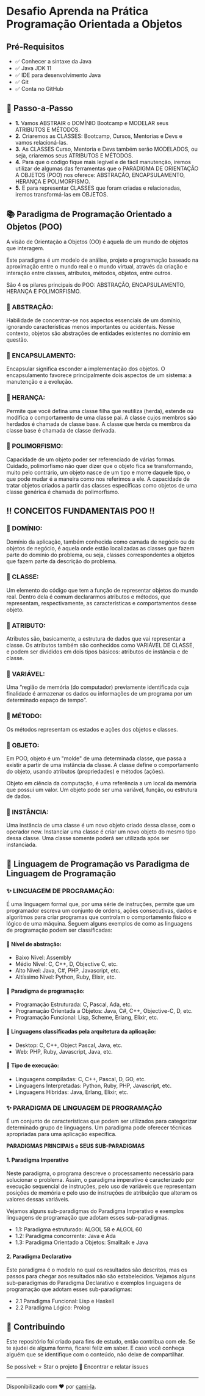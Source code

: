 # Desafio Aprenda na Prática Programação Orientada a Objetos

## Pré-Requisitos

- ✅ Conhecer a sintaxe da Java
- ✅ Java JDK 11
- ✅ IDE para desenvolvimento Java
- ✅ Git
- ✅ Conta no GitHub

## 👣 Passo-a-Passo

- **1.** Vamos ABSTRAIR o DOMÍNIO Bootcamp e MODELAR seus ATRIBUTOS E MÉTODOS.
- **2.** Criaremos as CLASSES: Bootcamp, Cursos, Mentorias e Devs e vamos relacioná-las.
- **3.** As CLASSES Curso, Mentoria e Devs também serão MODELADOS, ou seja, criaremos seus ATRIBUTOS E MÉTODOS.
- **4.** Para que o código fique mais legível e de fácil manutenção, iremos utilizar de algumas das ferramentas que o PARADIGMA DE ORIENTAÇÃO A OBJETOS (POO) nos oferece: ABSTRAÇÃO, ENCAPSULAMENTO, HERANÇA E POLIMORFISMO.
- **5.** E para representar CLASSES que foram criadas e relacionadas, iremos transformá-las em OBJETOS.

## 📚 Paradigma de Programação Orientado a Objetos (POO)

A visão de Orientação a Objetos (OO) é aquela de um mundo de objetos que interagem.

Este paradigma é um modelo de análise, projeto e programação baseado na aproximação entre o mundo real e o mundo virtual, através da criação e interação entre classes, atributos, métodos, objetos, entre outros.

São 4 os pilares principais do POO: ABSTRAÇÃO, ENCAPSULAMENTO, HERANÇA E POLIMORFISMO.

### 🔺 ABSTRAÇÃO:

Habilidade de concentrar-se nos aspectos essenciais de um domínio, ignorando características menos importantes ou acidentais. Nesse contexto, objetos são abstrações de entidades existentes no domínio em questão.

### 🔺 ENCAPSULAMENTO:

Encapsular significa esconder a implementação dos objetos. O encapsulamento favorece principalmente dois aspectos de um sistema: a manutenção e a evolução.

### 🔺 HERANÇA:

Permite que você defina uma classe filha que reutiliza (herda), estende ou modifica o comportamento de uma classe pai. A classe cujos membros são herdados é chamada de classe base. A classe que herda os membros da classe base é chamada de classe derivada.

### 🔺 POLIMORFISMO:

Capacidade de um objeto poder ser referenciado de várias formas. Cuidado, polimorfismo não quer dizer que o objeto fica se transformando, muito pelo contrário, um objeto nasce de um tipo e morre daquele tipo, o que pode mudar é a maneira como nos referimos a ele. A capacidade de tratar objetos criados a partir das classes específicas como objetos de uma classe genérica é chamada de polimorfismo.

## ‼️ CONCEITOS FUNDAMENTAIS POO ‼

### 🔻 DOMÍNIO: 

Domínio da aplicação, também conhecida como camada de negócio ou de objetos de negócio, é aquela onde estão localizadas as classes que fazem parte do domínio do problema, ou seja, classes correspondentes a objetos que fazem parte da descrição do problema.

### 🔻 CLASSE:

Um elemento do código que tem a função de representar objetos do mundo real. Dentro dela é comum declararmos atributos e métodos, que representam, respectivamente, as características e comportamentos desse objeto.

### 🔻 ATRIBUTO: 

Atributos são, basicamente, a estrutura de dados que vai representar a classe. Os atributos também são conhecidos como VARIÁVEL DE CLASSE, e podem ser divididos em dois tipos básicos: atributos de instância e de classe.

### 🔻 VARIÁVEL: 

Uma “região de memória (do computador) previamente identificada cuja finalidade é armazenar os dados ou informações de um programa por um determinado espaço de tempo”.

### 🔻 MÉTODO: 

Os métodos representam os estados e ações dos objetos e classes.

### 🔻 OBJETO: 

Em POO, objeto é um "molde" de uma determinada classe, que passa a existir a partir de uma instância da classe. A classe define o comportamento do objeto, usando atributos (propriedades) e métodos (ações).

Objeto em ciência da computação, é uma referência a um local da memória que possui um valor. Um objeto pode ser uma variável, função, ou estrutura de dados.

### 🔻 INSTÂNCIA: 

Uma instância de uma classe é um novo objeto criado dessa classe, com o operador new. Instanciar uma classe é criar um novo objeto do mesmo tipo dessa classe. Uma classe somente poderá ser utilizada após ser instanciada.

## 🧮 Linguagem de Programação vs Paradigma de Linguagem de Programação

### ✨ LINGUAGEM DE PROGRAMAÇÃO:

É uma linguagem formal que, por uma série de instruções, permite que um programador escreva um conjunto de ordens, ações consecutivas, dados e algoritmos para criar programas que controlam o comportamento físico e lógico de uma máquina.
Seguem alguns exemplos de como as linguagens de programação podem ser classificadas:

#### 🔺 Nível de abstração:

- Baixo Nível: Assembly
- Médio Nível: C, C++, D, Objective C, etc.
- Alto Nível: Java, C#, PHP, Javascript, etc.
- Altíssimo Nível: Python, Ruby, Elixir, etc.

#### 🔺 Paradigma de programação:
 
- Programação Estruturada: C, Pascal, Ada, etc.
- Programação Orientada a Objetos: Java, C#, C++, Objective-C, D, etc.
- Programação Funcional: Lisp, Scheme, Erlang, Elixir, etc.


#### 🔺 Linguagens classificadas pela arquitetura da aplicação:

- Desktop: C, C++, Object Pascal, Java, etc.
- Web: PHP, Ruby, Javascript, Java, etc.

#### 🔺 Tipo de execução:

- Linguagens compiladas: C, C++, Pascal, D, GO, etc.
- Linguagens Interpretadas: Python, Ruby, PHP, Javascript, etc.
- Linguagens Hibridas: Java, Erlang, Elixir, etc.

### ✨ PARADIGMA DE LINGUAGEM DE PROGRAMAÇÃO 

É um conjunto de características que podem ser utilizados para categorizar determinado grupo de linguagens. Um paradigma pode oferecer técnicas apropriadas para uma aplicação específica.

**PARADIGMAS PRINCIPAIS e SEUS SUB-PARADIGMAS**

#### 1. Paradigma Imperativo

Neste paradigma, o programa descreve o processamento necessário para solucionar o problema. Assim, o paradigma imperativo é caracterizado por execução sequencial de instruções, pelo uso de variáveis que representam posições de memória e pelo uso de instruções de atribuição que alteram os valores dessas variáveis.

Vejamos alguns sub-paradigmas do Paradigma Imperativo e exemplos linguagens de programação que adotam esses sub-paradigmas.

- 1.1: Paradigma estruturado: ALGOL 58 e ALGOL 60 
- 1.2: Paradigma concorrente: Java e Ada
- 1.3: Paradigma Orientado a Objetos: Smalltalk e Java

#### 2. Paradigma Declarativo

Este paradigma é o modelo no qual os resultados são descritos, mas os passos para chegar aos resultados não são estabelecidos.
Vejamos alguns sub-paradigmas do Paradigma Declarativo e exemplos linguagens de programação que adotam esses sub-paradigmas:

- 2.1 Paradigma Funcional: Lisp e Haskell
- 2.2 Paradigma Lógico: Prolog

## 🤝 Contribuindo

Este repositório foi criado para fins de estudo, então contribua com ele.
Se te ajudei de alguma forma, ficarei feliz em saber. E caso você conheça alguém que se identifique com o conteúdo, não deixe de compartilhar.

Se possível:
⭐️  Star o projeto
🐛 Encontrar e relatar issues



------------

Disponibilizado com ♥ por [cami-la](https://www.linkedin.com/in/cami-la/ "cami-la").